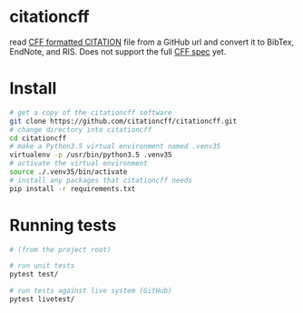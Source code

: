 # citationcff

read [CFF formatted CITATION](https://github.com/citation-file-format) file from a GitHub
url and convert it to BibTex, EndNote, and RIS. Does not support the full
[CFF spec](https://citation-file-format.github.io/assets/pdf/cff-specifications-1.0.3.pdf) yet.

# Install

```bash
# get a copy of the citationcff software
git clone https://github.com/citationcff/citationcff.git
# change directory into citationcff
cd citationcff
# make a Python3.5 virtual environment named .venv35
virtualenv -p /usr/bin/python3.5 .venv35
# activate the virtual environment
source ./.venv35/bin/activate
# install any packages that citationcff needs
pip install -r requirements.txt
```

# Running tests

```bash
# (from the project root)

# run unit tests
pytest test/

# run tests against live system (GitHub)
pytest livetest/
```
